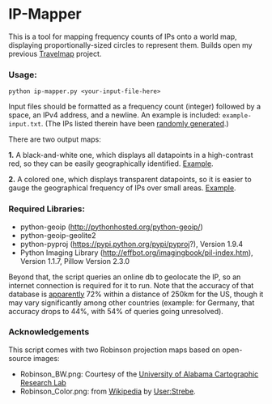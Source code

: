 # IP-Mapper

This is a tool for mapping frequency counts of IPs onto a world map,
displaying proportionally-sized circles to represent them. Builds open my
previous [Travelmap](https://github.com/Datamine/Travelmap) project.

### Usage:

`python ip-mapper.py <your-input-file-here>`

Input files should be formatted as a frequency count (integer) followed by a space, an IPv4 address, and a newline. An example is included: `example-input.txt`.
(The IPs listed therein have been [randomly generated](http://sqa.fyicenter.com/Online_Test_Tools/Test_IP_Address_Generator.php).)

There are two output maps:   

**1.** A black-and-white one, which displays all datapoints in a high-contrast red, so they can be easily geographically identified. [Example](https://raw.githubusercontent.com/Datamine/IP-Mapper/master/BW_1441336647.PNG).  

**2.** A colored one, which displays transparent datapoints, so it is easier to gauge the geographical frequency of IPs over small areas. [Example](https://raw.githubusercontent.com/Datamine/IP-Mapper/master/Color_1441336647.PNG).  

### Required Libraries:
* python-geoip (http://pythonhosted.org/python-geoip/)
* python-geoip-geolite2
* python-pyproj (https://pypi.python.org/pypi/pyproj?), Version 1.9.4
* Python Imaging Library (http://effbot.org/imagingbook/pil-index.htm), Version 1.1.7, Pillow Version 2.3.0

Beyond that, the script queries an online db to geolocate the IP, so an internet connection is required for it to run.
Note that the accuracy of that database is [apparently](https://www.maxmind.com/en/geoip2-city-database-accuracy?country=United+States&resolution=250) 72% within a distance of 250km for the US,
though it may vary significantly among other countries (example: for Germany, that accuracy drops to 44%, with 54% of queries going unresolved).

### Acknowledgements

This script comes with two Robinson projection maps based on open-source images:
* Robinson_BW.png: Courtesy of the [University of Alabama Cartographic Research Lab](http://alabamamaps.ua.edu/about.html)
* Robinson_Color.png: from [Wikipedia](http://upload.wikimedia.org/wikipedia/commons/9/96/Robinson_projection_SW.jpg) by [User:Strebe](http://commons.wikimedia.org/wiki/User:Strebe).
